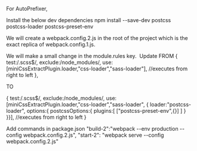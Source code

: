 For AutoPrefixer,

Install the below dev dependencies
npm install --save-dev postcss postcss-loader postcss-preset-env

We will create a webpack.config.2.js in the root of the project which is the exact replica of webpack.config.1.js.

We will make a small change in the module.rules key. 
Update FROM
{
test:/\.scss$/,
exclude:/node_modules/,
use:[miniCssExtractPlugin.loader,"css-loader","sass-loader"], //executes from right to left
},

TO

{
test:/\.scss$/,
exclude:/node_modules/,
use:[miniCssExtractPlugin.loader,"css-loader","sass-loader",
{
loader:"postcss-loader",
options:{
postcssOptions:{
plugins:[
["postcss-preset-env",{}]
]
}
}}], //executes from right to left
}


Add commands in package.json
"build-2":"webpack --env production --config webpack.config.2.js",
"start-2": "webpack serve --config webpack.config.2.js"